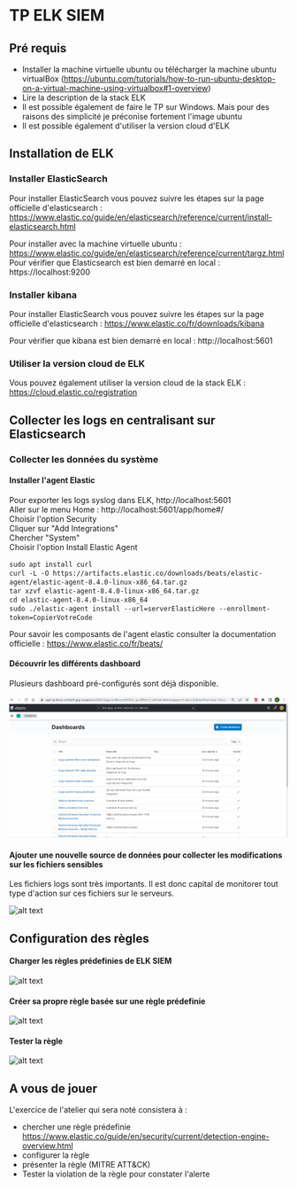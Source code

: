 
# TP ELK SIEM
## Pré requis
- Installer la machine virtuelle ubuntu ou télécharger la machine ubuntu virtualBox (https://ubuntu.com/tutorials/how-to-run-ubuntu-desktop-on-a-virtual-machine-using-virtualbox#1-overview)
- Lire la description de la stack ELK
- Il est possible également de faire le TP sur Windows. Mais pour des raisons des simplicité je préconise fortement l'image ubuntu
- Il est possible également d'utiliser la version cloud d'ELK

## Installation de ELK

### Installer ElasticSearch
Pour installer ElasticSearch vous pouvez suivre les étapes sur la page officielle d'elasticsearch : https://www.elastic.co/guide/en/elasticsearch/reference/current/install-elasticsearch.html 

Pour installer avec la machine virtuelle ubuntu : https://www.elastic.co/guide/en/elasticsearch/reference/current/targz.html 
Pour vérifier que Elasticsearch est bien demarré en local : https://localhost:9200
### Installer kibana
Pour installer ElasticSearch vous pouvez suivre les étapes sur la page officielle d'elasticsearch : https://www.elastic.co/fr/downloads/kibana

Pour vérifier que kibana est bien demarré en local : http://localhost:5601

### Utiliser la version cloud de ELK 
Vous pouvez également utiliser la version cloud de la stack ELK : https://cloud.elastic.co/registration 

## Collecter les logs en centralisant sur Elasticsearch

### Collecter les données du système
#### Installer l'agent Elastic
Pour exporter les logs syslog dans ELK, http://localhost:5601    
Aller sur le menu Home :  http://localhost:5601/app/home#/    
Choisir l'option Security    
Cliquer sur "Add Integrations"     
Chercher "System"    
Choisir l'option Install Elastic Agent    

```
sudo apt install curl
curl -L -O https://artifacts.elastic.co/downloads/beats/elastic-agent/elastic-agent-8.4.0-linux-x86_64.tar.gz
tar xzvf elastic-agent-8.4.0-linux-x86_64.tar.gz
cd elastic-agent-8.4.0-linux-x86_64
sudo ./elastic-agent install --url=serverElasticHere --enrollment-token=CopierVotreCode
```

Pour savoir les composants de l'agent elastic consulter la documentation officielle : https://www.elastic.co/fr/beats/ 

#### Découvrir les différents dashboard
Plusieurs dashboard pré-configurés sont déjà disponible. 

![alt text](decouvrir_dashboard_siem.gif "Découvrir les dashboard")


#### Ajouter une nouvelle source de données pour collecter les modifications sur les fichiers sensibles
Les fichiers logs sont très importants. Il est donc capital de monitorer tout type d'action sur ces fichiers sur le serveurs.

![alt text](file-integrity-add-and-deploy-to-agent.gif "Ajouter une source de donnée")


## Configuration des règles

#### Charger les règles prédefinies de ELK SIEM

![alt text](load_rules.gif "Charger les règles prédefinies")

#### Créer sa propre règle basée sur une règle prédefinie


![alt text](add_rules.gif "Ajouter une règle")

#### Tester la règle
![alt text](check_rule.gif "Ajouter une règle")

## A vous de jouer

L'exercice de l'atelier qui sera noté consistera à :   
- chercher une règle prédefinie https://www.elastic.co/guide/en/security/current/detection-engine-overview.html
- configurer la règle 
- présenter la règle (MITRE ATT&CK)
- Tester la violation de la règle pour constater l'alerte

